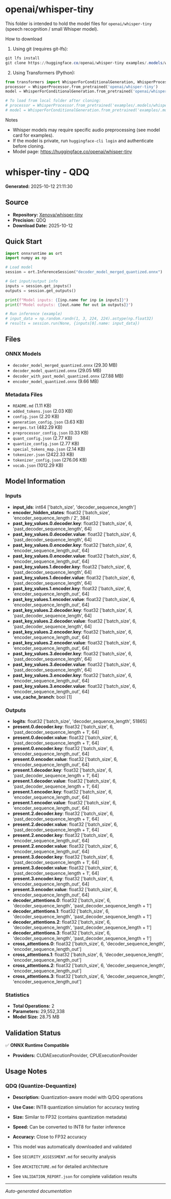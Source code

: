 # openai/whisper-tiny

This folder is intended to hold the model files for `openai/whisper-tiny` (speech recognition / small Whisper model).

How to download

1) Using git (requires git-lfs):

```powershell
git lfs install
git clone https://huggingface.co/openai/whisper-tiny examples/.models/whisper-tiny
```

2) Using Transformers (Python):

```python
from transformers import WhisperForConditionalGeneration, WhisperProcessor
processor = WhisperProcessor.from_pretrained('openai/whisper-tiny')
model = WhisperForConditionalGeneration.from_pretrained('openai/whisper-tiny')

# To load from local folder after cloning:
# processor = WhisperProcessor.from_pretrained('examples/.models/whisper-tiny')
# model = WhisperForConditionalGeneration.from_pretrained('examples/.models/whisper-tiny')
```

Notes
- Whisper models may require specific audio preprocessing (see model card for examples).
- If the model is private, run `huggingface-cli login` and authenticate before cloning.
- Model page: https://huggingface.co/openai/whisper-tiny
# whisper-tiny - QDQ

**Generated:** 2025-10-12 21:11:30

## Source

- **Repository:** [Xenova/whisper-tiny](https://huggingface.co/Xenova/whisper-tiny)
- **Precision:** QDQ
- **Download Date:** 2025-10-12

## Quick Start

```python
import onnxruntime as ort
import numpy as np

# Load model
session = ort.InferenceSession("decoder_model_merged_quantized.onnx")

# Get input/output info
inputs = session.get_inputs()
outputs = session.get_outputs()

print(f"Model inputs: {[inp.name for inp in inputs]}")
print(f"Model outputs: {[out.name for out in outputs]}")

# Run inference (example)
# input_data = np.random.randn(1, 3, 224, 224).astype(np.float32)
# results = session.run(None, {inputs[0].name: input_data})
```

## Files

### ONNX Models

- `decoder_model_merged_quantized.onnx` (29.30 MB)
- `decoder_model_quantized.onnx` (29.05 MB)
- `decoder_with_past_model_quantized.onnx` (27.88 MB)
- `encoder_model_quantized.onnx` (9.66 MB)

### Metadata Files

- `README.md` (1.11 KB)
- `added_tokens.json` (2.03 KB)
- `config.json` (2.20 KB)
- `generation_config.json` (3.63 KB)
- `merges.txt` (482.29 KB)
- `preprocessor_config.json` (0.33 KB)
- `quant_config.json` (2.77 KB)
- `quantize_config.json` (2.77 KB)
- `special_tokens_map.json` (2.14 KB)
- `tokenizer.json` (2422.33 KB)
- `tokenizer_config.json` (276.06 KB)
- `vocab.json` (1012.29 KB)

## Model Information

### Inputs

- **input_ids**: int64 ['batch_size', 'decoder_sequence_length']
- **encoder_hidden_states**: float32 ['batch_size', 'encoder_sequence_length / 2', 384]
- **past_key_values.0.decoder.key**: float32 ['batch_size', 6, 'past_decoder_sequence_length', 64]
- **past_key_values.0.decoder.value**: float32 ['batch_size', 6, 'past_decoder_sequence_length', 64]
- **past_key_values.0.encoder.key**: float32 ['batch_size', 6, 'encoder_sequence_length_out', 64]
- **past_key_values.0.encoder.value**: float32 ['batch_size', 6, 'encoder_sequence_length_out', 64]
- **past_key_values.1.decoder.key**: float32 ['batch_size', 6, 'past_decoder_sequence_length', 64]
- **past_key_values.1.decoder.value**: float32 ['batch_size', 6, 'past_decoder_sequence_length', 64]
- **past_key_values.1.encoder.key**: float32 ['batch_size', 6, 'encoder_sequence_length_out', 64]
- **past_key_values.1.encoder.value**: float32 ['batch_size', 6, 'encoder_sequence_length_out', 64]
- **past_key_values.2.decoder.key**: float32 ['batch_size', 6, 'past_decoder_sequence_length', 64]
- **past_key_values.2.decoder.value**: float32 ['batch_size', 6, 'past_decoder_sequence_length', 64]
- **past_key_values.2.encoder.key**: float32 ['batch_size', 6, 'encoder_sequence_length_out', 64]
- **past_key_values.2.encoder.value**: float32 ['batch_size', 6, 'encoder_sequence_length_out', 64]
- **past_key_values.3.decoder.key**: float32 ['batch_size', 6, 'past_decoder_sequence_length', 64]
- **past_key_values.3.decoder.value**: float32 ['batch_size', 6, 'past_decoder_sequence_length', 64]
- **past_key_values.3.encoder.key**: float32 ['batch_size', 6, 'encoder_sequence_length_out', 64]
- **past_key_values.3.encoder.value**: float32 ['batch_size', 6, 'encoder_sequence_length_out', 64]
- **use_cache_branch**: bool [1]

### Outputs

- **logits**: float32 ['batch_size', 'decoder_sequence_length', 51865]
- **present.0.decoder.key**: float32 ['batch_size', 6, 'past_decoder_sequence_length + 1', 64]
- **present.0.decoder.value**: float32 ['batch_size', 6, 'past_decoder_sequence_length + 1', 64]
- **present.0.encoder.key**: float32 ['batch_size', 6, 'encoder_sequence_length_out', 64]
- **present.0.encoder.value**: float32 ['batch_size', 6, 'encoder_sequence_length_out', 64]
- **present.1.decoder.key**: float32 ['batch_size', 6, 'past_decoder_sequence_length + 1', 64]
- **present.1.decoder.value**: float32 ['batch_size', 6, 'past_decoder_sequence_length + 1', 64]
- **present.1.encoder.key**: float32 ['batch_size', 6, 'encoder_sequence_length_out', 64]
- **present.1.encoder.value**: float32 ['batch_size', 6, 'encoder_sequence_length_out', 64]
- **present.2.decoder.key**: float32 ['batch_size', 6, 'past_decoder_sequence_length + 1', 64]
- **present.2.decoder.value**: float32 ['batch_size', 6, 'past_decoder_sequence_length + 1', 64]
- **present.2.encoder.key**: float32 ['batch_size', 6, 'encoder_sequence_length_out', 64]
- **present.2.encoder.value**: float32 ['batch_size', 6, 'encoder_sequence_length_out', 64]
- **present.3.decoder.key**: float32 ['batch_size', 6, 'past_decoder_sequence_length + 1', 64]
- **present.3.decoder.value**: float32 ['batch_size', 6, 'past_decoder_sequence_length + 1', 64]
- **present.3.encoder.key**: float32 ['batch_size', 6, 'encoder_sequence_length_out', 64]
- **present.3.encoder.value**: float32 ['batch_size', 6, 'encoder_sequence_length_out', 64]
- **decoder_attentions.0**: float32 ['batch_size', 6, 'decoder_sequence_length', 'past_decoder_sequence_length + 1']
- **decoder_attentions.1**: float32 ['batch_size', 6, 'decoder_sequence_length', 'past_decoder_sequence_length + 1']
- **decoder_attentions.2**: float32 ['batch_size', 6, 'decoder_sequence_length', 'past_decoder_sequence_length + 1']
- **decoder_attentions.3**: float32 ['batch_size', 6, 'decoder_sequence_length', 'past_decoder_sequence_length + 1']
- **cross_attentions.0**: float32 ['batch_size', 6, 'decoder_sequence_length', 'encoder_sequence_length_out']
- **cross_attentions.1**: float32 ['batch_size', 6, 'decoder_sequence_length', 'encoder_sequence_length_out']
- **cross_attentions.2**: float32 ['batch_size', 6, 'decoder_sequence_length', 'encoder_sequence_length_out']
- **cross_attentions.3**: float32 ['batch_size', 6, 'decoder_sequence_length', 'encoder_sequence_length_out']

### Statistics

- **Total Operations:** 2
- **Parameters:** 29,552,338
- **Model Size:** 28.75 MB

## Validation Status

✅ **ONNX Runtime Compatible**

- **Providers:** CUDAExecutionProvider, CPUExecutionProvider

## Usage Notes


### QDQ (Quantize-Dequantize)
- **Description:** Quantization-aware model with Q/DQ operations
- **Use Case:** INT8 quantization simulation for accuracy testing
- **Size:** Similar to FP32 (contains quantization metadata)
- **Speed:** Can be converted to INT8 for faster inference
- **Accuracy:** Close to FP32 accuracy

- This model was automatically downloaded and validated
- See `SECURITY_ASSESSMENT.md` for security analysis
- See `ARCHITECTURE.md` for detailed architecture
- See `VALIDATION_REPORT.json` for complete validation results

---

*Auto-generated documentation*
